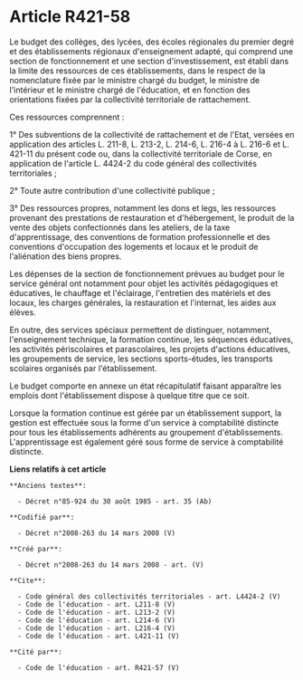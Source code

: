 # Article R421-58

Le budget des collèges, des lycées, des écoles régionales du premier degré et des établissements régionaux d'enseignement
adapté, qui comprend une section de fonctionnement et une section d'investissement, est établi dans la limite des ressources
de ces établissements, dans le respect de la nomenclature fixée par le ministre chargé du budget, le ministre de l'intérieur
et le ministre chargé de l'éducation, et en fonction des orientations fixées par la collectivité territoriale de
rattachement. 

Ces ressources comprennent : 

1° Des subventions de la collectivité de rattachement et de l'Etat, versées en application des articles L. 211-8, 
L. 213-2, L. 214-6, L. 216-4 à L. 216-6 et L. 421-11 du présent code ou, dans la collectivité territoriale de Corse, en
application de l'article L. 4424-2 du code général des collectivités territoriales ; 

2° Toute autre contribution d'une collectivité publique ; 

3° Des ressources propres, notamment les dons et legs, les ressources provenant des prestations de restauration et
d'hébergement, le produit de la vente des objets confectionnés dans les ateliers, de la taxe d'apprentissage, des conventions
de formation professionnelle et des conventions d'occupation des logements et locaux et le produit de l'aliénation des biens
propres. 

Les dépenses de la section de fonctionnement prévues au budget pour le service général ont notamment pour objet les activités
pédagogiques et éducatives, le chauffage et l'éclairage, l'entretien des matériels et des locaux, les charges générales, la
restauration et l'internat, les aides aux élèves. 

En outre, des services spéciaux permettent de distinguer, notamment, l'enseignement technique, la formation continue, les
séquences éducatives, les activités périscolaires et parascolaires, les projets d'actions éducatives, les groupements de
service, les sections sports-études, les transports scolaires organisés par l'établissement. 

Le budget comporte en annexe un état récapitulatif faisant apparaître les emplois dont l'établissement dispose à quelque
titre que ce soit. 

Lorsque la formation continue est gérée par un établissement support, la gestion est effectuée sous la forme d'un service à
comptabilité distincte pour tous les établissements adhérents au groupement d'établissements. L'apprentissage est également
géré sous forme de service à comptabilité distincte.

**Liens relatifs à cet article**

	**Anciens textes**:

	  - Décret n°85-924 du 30 août 1985 - art. 35 (Ab)

	**Codifié par**:

	  - Décret n°2008-263 du 14 mars 2008 (V)

	**Créé par**:

	  - Décret n°2008-263 du 14 mars 2008 - art. (V)

	**Cite**:

	  - Code général des collectivités territoriales - art. L4424-2 (V)
	  - Code de l'éducation - art. L211-8 (V)
	  - Code de l'éducation - art. L213-2 (V)
	  - Code de l'éducation - art. L214-6 (V)
	  - Code de l'éducation - art. L216-4 (V)
	  - Code de l'éducation - art. L421-11 (V)

	**Cité par**:

	  - Code de l'éducation - art. R421-57 (V)
